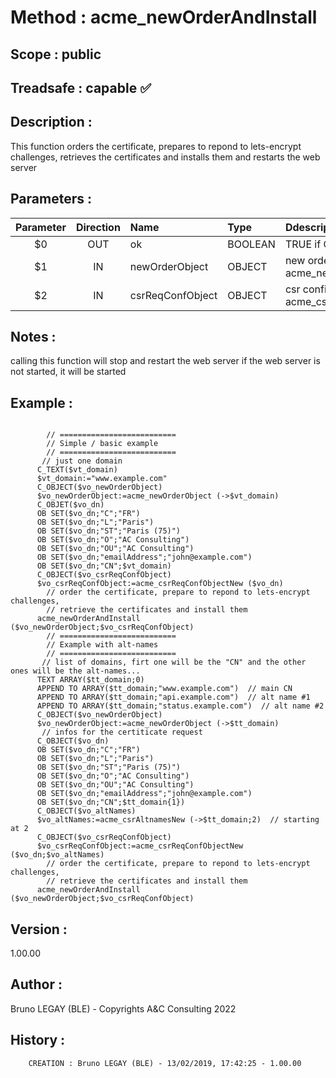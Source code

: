 ﻿# **Method :** acme_newOrderAndInstall## **Scope :** public## **Treadsafe :** capable ✅ ## **Description :** This function orders the certificate, prepares to repond to lets-encrypt challenges,         retrieves the certificates and installs them and restarts the web server## **Parameters :** | Parameter | Direction | Name | Type | Ddescription | |:----:|:----:|:----|:----|:----| | $0 | OUT | ok | BOOLEAN | TRUE if OK, FALSE otherwise | | $1 | IN | newOrderObject | OBJECT | new order object (see acme_newOrderObject) | | $2 | IN | csrReqConfObject | OBJECT | csr configuration request (see acme_csrReqConfObjectNew) | ## **Notes :** calling this function will stop and restart the web server       if the web server is not started, it will be started## **Example :** ```        // ==========================        // Simple / basic example        // ==========================       // just one domain      C_TEXT($vt_domain)      $vt_domain:="www.example.com"      C_OBJECT($vo_newOrderObject)      $vo_newOrderObject:=acme_newOrderObject (->$vt_domain)      C_OBJET($vo_dn)      OB SET($vo_dn;"C";"FR")      OB SET($vo_dn;"L";"Paris")      OB SET($vo_dn;"ST";"Paris (75)")      OB SET($vo_dn;"O";"AC Consulting")      OB SET($vo_dn;"OU";"AC Consulting")      OB SET($vo_dn;"emailAddress";"john@example.com")      OB SET($vo_dn;"CN";$vt_domain)      C_OBJECT($vo_csrReqConfObject)      $vo_csrReqConfObject:=acme_csrReqConfObjectNew ($vo_dn)        // order the certificate, prepare to repond to lets-encrypt challenges,         // retrieve the certificates and install them      acme_newOrderAndInstall ($vo_newOrderObject;$vo_csrReqConfObject)        // ==========================        // Example with alt-names        // ==========================       // list of domains, firt one will be the "CN" and the other ones will be the alt-names...      TEXT ARRAY($tt_domain;0)      APPEND TO ARRAY($tt_domain;"www.example.com")  // main CN      APPEND TO ARRAY($tt_domain;"api.example.com")  // alt name #1      APPEND TO ARRAY($tt_domain;"status.example.com")  // alt name #2      C_OBJECT($vo_newOrderObject)      $vo_newOrderObject:=acme_newOrderObject (->$tt_domain)       // infos for the certiticate request      C_OBJECT($vo_dn)      OB SET($vo_dn;"C";"FR")      OB SET($vo_dn;"L";"Paris")      OB SET($vo_dn;"ST";"Paris (75)")      OB SET($vo_dn;"O";"AC Consulting")      OB SET($vo_dn;"OU";"AC Consulting")      OB SET($vo_dn;"emailAddress";"john@example.com")      OB SET($vo_dn;"CN";$tt_domain{1})      C_OBJECT($vo_altNames)      $vo_altNames:=acme_csrAltnamesNew (->$tt_domain;2)  // starting at 2      C_OBJECT($vo_csrReqConfObject)      $vo_csrReqConfObject:=acme_csrReqConfObjectNew ($vo_dn;$vo_altNames)        // order the certificate, prepare to repond to lets-encrypt challenges,         // retrieve the certificates and install them      acme_newOrderAndInstall ($vo_newOrderObject;$vo_csrReqConfObject)```## **Version :** 1.00.00## **Author :** Bruno LEGAY (BLE) - Copyrights A&C Consulting 2022## **History :**          CREATION : Bruno LEGAY (BLE) - 13/02/2019, 17:42:25 - 1.00.00